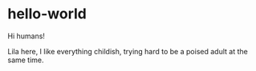 # hello-world

Hi humans!

Lila here, I like everything childish, trying hard to be a poised adult at the same time.
